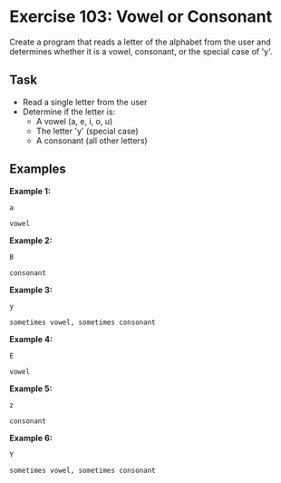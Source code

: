 # Exercise 103: Vowel or Consonant

Create a program that reads a letter of the alphabet from the user and determines whether it is a vowel, consonant, or the special case of 'y'.

## Task
- Read a single letter from the user
- Determine if the letter is:
  - A vowel (a, e, i, o, u)
  - The letter 'y' (special case)
  - A consonant (all other letters)

## Examples
**Example 1:**
```
a
```
```
vowel
```

**Example 2:**
```
B
```
```
consonant
```

**Example 3:**
```
y
```
```
sometimes vowel, sometimes consonant
```

**Example 4:**
```
E
```
```
vowel
```

**Example 5:**
```
z
```
```
consonant
```

**Example 6:**
```
Y
```
```
sometimes vowel, sometimes consonant
```

